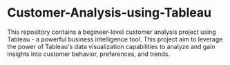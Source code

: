 # Customer-Analysis-using-Tableau
This repository contains a begineer-level customer analysis project using Tableau - a powerful business intelligence tool.  This project aim to leverage the power of Tableau's data visualization capabilities to analyze and gain insights into customer behavior, preferences, and trends.

